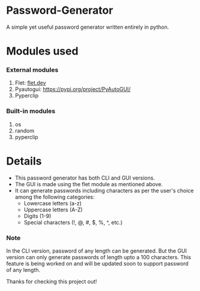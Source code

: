 # Password-Generator
A simple yet useful password generator written entirely in python.

# Modules used
### External modules
1. Flet: [flet.dev](https://flet.dev/)
2. Pyautogui: https://pypi.org/project/PyAutoGUI/
3. Pyperclip

### Built-in modules
1. os
2. random
3. pyperclip

# Details
- This password generator has both CLI and GUI versions.
- The GUI is made using the flet module as mentioned above.
- It can generate passwords including characters as per the user's choice among the following categories: 
  - Lowercase letters (a-z)
  - Uppercase letters (A-Z)
  - Digits (1-9)
  - Special characters (!, @, #, $, %, ^, etc.)

### Note
In the CLI version, password of any length can be generated. But the GUI version can only generate passwords of length upto a 100 characters. This feature is being worked on and will be updated soon to support password of any length.

Thanks for checking this project out!
